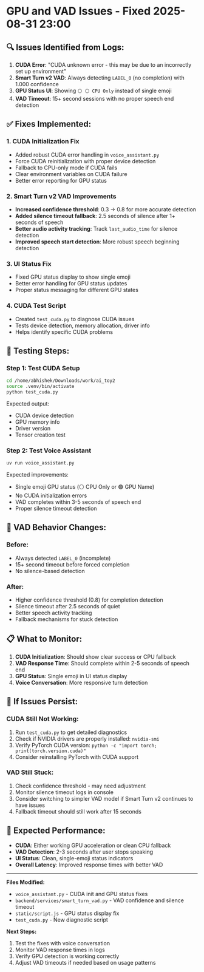 # GPU and VAD Issues - Fixed 2025-08-31 23:00

## 🔍 Issues Identified from Logs:

1. **CUDA Error**: "CUDA unknown error - this may be due to an incorrectly set up environment"
2. **Smart Turn v2 VAD**: Always detecting `LABEL_0` (no completion) with 1.000 confidence
3. **GPU Status UI**: Showing `⚪ ⚪ CPU Only` instead of single emoji
4. **VAD Timeout**: 15+ second sessions with no proper speech end detection

## ✅ Fixes Implemented:

### 1. **CUDA Initialization Fix**
- Added robust CUDA error handling in `voice_assistant.py`
- Force CUDA reinitialization with proper device detection
- Fallback to CPU-only mode if CUDA fails
- Clear environment variables on CUDA failure
- Better error reporting for GPU status

### 2. **Smart Turn v2 VAD Improvements** 
- **Increased confidence threshold**: 0.3 → 0.8 for more accurate detection
- **Added silence timeout fallback**: 2.5 seconds of silence after 1+ seconds of speech
- **Better audio activity tracking**: Track `last_audio_time` for silence detection
- **Improved speech start detection**: More robust speech beginning detection

### 3. **UI Status Fix**
- Fixed GPU status display to show single emoji
- Better error handling for GPU status updates
- Proper status messaging for different GPU states

### 4. **CUDA Test Script**
- Created `test_cuda.py` to diagnose CUDA issues
- Tests device detection, memory allocation, driver info
- Helps identify specific CUDA problems

## 🧪 Testing Steps:

### Step 1: Test CUDA Setup
```bash
cd /home/abhishek/Downloads/work/ai_toy2
source .venv/bin/activate
python test_cuda.py
```

Expected output:
- CUDA device detection
- GPU memory info
- Driver version
- Tensor creation test

### Step 2: Test Voice Assistant
```bash
uv run voice_assistant.py
```

Expected improvements:
- Single emoji GPU status (⚪ CPU Only or 🟢 GPU Name)
- No CUDA initialization errors
- VAD completes within 3-5 seconds of speech end
- Proper silence timeout detection

## 🔧 VAD Behavior Changes:

### Before:
- Always detected `LABEL_0` (incomplete)
- 15+ second timeout before forced completion
- No silence-based detection

### After:
- Higher confidence threshold (0.8) for completion detection
- Silence timeout after 2.5 seconds of quiet
- Better speech activity tracking
- Fallback mechanisms for stuck detection

## 📋 What to Monitor:

1. **CUDA Initialization**: Should show clear success or CPU fallback
2. **VAD Response Time**: Should complete within 2-5 seconds of speech end
3. **GPU Status**: Single emoji in UI status display
4. **Voice Conversation**: More responsive turn detection

## 🚨 If Issues Persist:

### CUDA Still Not Working:
1. Run `test_cuda.py` to get detailed diagnostics
2. Check if NVIDIA drivers are properly installed: `nvidia-smi`
3. Verify PyTorch CUDA version: `python -c "import torch; print(torch.version.cuda)"`
4. Consider reinstalling PyTorch with CUDA support

### VAD Still Stuck:
1. Check confidence threshold - may need adjustment
2. Monitor silence timeout logs in console
3. Consider switching to simpler VAD model if Smart Turn v2 continues to have issues
4. Fallback timeout should still work after 15 seconds

## 🎯 Expected Performance:

- **CUDA**: Either working GPU acceleration or clean CPU fallback
- **VAD Detection**: 2-3 seconds after user stops speaking  
- **UI Status**: Clean, single-emoji status indicators
- **Overall Latency**: Improved response times with better VAD

---

**Files Modified:**
- `voice_assistant.py` - CUDA init and GPU status fixes
- `backend/services/smart_turn_vad.py` - VAD confidence and silence timeout
- `static/script.js` - GPU status display fix
- `test_cuda.py` - New diagnostic script

**Next Steps:**
1. Test the fixes with voice conversation
2. Monitor VAD response times in logs
3. Verify GPU detection is working correctly
4. Adjust VAD timeouts if needed based on usage patterns